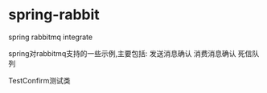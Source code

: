 # spring-rabbit
spring rabbitmq integrate

spring对rabbitmq支持的一些示例,主要包括:
发送消息确认
消费消息确认
死信队列

TestConfirm测试类
